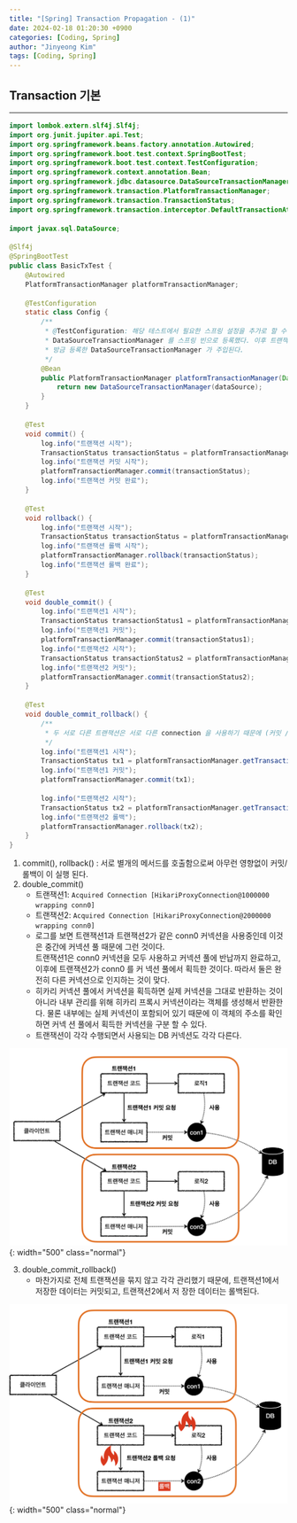 ```yaml
---
title: "[Spring] Transaction Propagation - (1)"
date: 2024-02-18 01:20:30 +0900
categories: [Coding, Spring]
author: "Jinyeong Kim"
tags: [Coding, Spring]
---
```


## Transaction 기본

---

```java
import lombok.extern.slf4j.Slf4j;
import org.junit.jupiter.api.Test;
import org.springframework.beans.factory.annotation.Autowired;
import org.springframework.boot.test.context.SpringBootTest;
import org.springframework.boot.test.context.TestConfiguration;
import org.springframework.context.annotation.Bean;
import org.springframework.jdbc.datasource.DataSourceTransactionManager;
import org.springframework.transaction.PlatformTransactionManager;
import org.springframework.transaction.TransactionStatus;
import org.springframework.transaction.interceptor.DefaultTransactionAttribute;

import javax.sql.DataSource;

@Slf4j
@SpringBootTest
public class BasicTxTest {
    @Autowired
    PlatformTransactionManager platformTransactionManager;

    @TestConfiguration
    static class Config {
        /**
         * @TestConfiguration: 해당 테스트에서 필요한 스프링 설정을 추가로 할 수 있다.
         * DataSourceTransactionManager 를 스프링 빈으로 등록했다. 이후 트랜잭션 매니저인 PlatformTransactionManager 를 주입 받으면
         * 방금 등록한 DataSourceTransactionManager 가 주입된다.
         */
        @Bean
        public PlatformTransactionManager platformTransactionManager(DataSource dataSource) {
            return new DataSourceTransactionManager(dataSource);
        }
    }

    @Test
    void commit() {
        log.info("트랜잭션 시작");
        TransactionStatus transactionStatus = platformTransactionManager.getTransaction(new DefaultTransactionAttribute());
        log.info("트랜잭션 커밋 시작");
        platformTransactionManager.commit(transactionStatus);
        log.info("트랜잭션 커밋 완료");
    }

    @Test
    void rollback() {
        log.info("트랜잭션 시작");
        TransactionStatus transactionStatus = platformTransactionManager.getTransaction(new DefaultTransactionAttribute());
        log.info("트랜잭션 롤백 시작");
        platformTransactionManager.rollback(transactionStatus);
        log.info("트랜잭션 롤백 완료");
    }

    @Test
    void double_commit() {
        log.info("트랜잭션1 시작");
        TransactionStatus transactionStatus1 = platformTransactionManager.getTransaction(new DefaultTransactionAttribute());
        log.info("트랜잭션1 커밋");
        platformTransactionManager.commit(transactionStatus1);
        log.info("트랜잭션2 시작");
        TransactionStatus transactionStatus2 = platformTransactionManager.getTransaction(new DefaultTransactionAttribute());
        log.info("트랜잭션2 커밋");
        platformTransactionManager.commit(transactionStatus2);
    }

    @Test
    void double_commit_rollback() {
        /**
         * 두 서로 다른 트랜잭션은 서로 다른 connection 을 사용하기 때문에 (커밋 / 롤백)이 구분 된다.
         */
        log.info("트랜잭션1 시작");
        TransactionStatus tx1 = platformTransactionManager.getTransaction(new DefaultTransactionAttribute());
        log.info("트랜잭션1 커밋");
        platformTransactionManager.commit(tx1);

        log.info("트랜잭션2 시작");
        TransactionStatus tx2 = platformTransactionManager.getTransaction(new DefaultTransactionAttribute());
        log.info("트랜잭션2 롤백");
        platformTransactionManager.rollback(tx2);
    }
}
```

1. commit(), rollback() : 서로 별개의 메서드를 호출함으로써 아무런 영향없이 커밋/롤백이 이 실행 된다.
2. double_commit()
   - 트랜잭션1: `Acquired Connection [HikariProxyConnection@1000000 wrapping conn0]`
   - 트랜잭션2: `Acquired Connection [HikariProxyConnection@2000000 wrapping conn0]`
   - 로그를 보면 트랜잭션1과 트랜잭션2가 같은 conn0 커넥션을 사용중인데 이것은 중간에 커넥션 풀 때문에 그런 것이다.  
     트랜잭션1은 conn0 커넥션을 모두 사용하고 커넥션 풀에 반납까지 완료하고, 이후에 트랜잭션2가 conn0 를 커 넥션 풀에서 획득한 것이다. 따라서 둘은 완전히 다른 커넥션으로 인지하는 것이 맞다.
   - 히카리 커넥션 풀에서 커넥션을 획득하면 실제 커넥션을 그대로 반환하는 것이 아니라 내부 관리를 위해 히카리 프록시 커넥션이라는 객체를 생성해서 반환한다. 물론 내부에는 실제 커넥션이 포함되어 있기 때문에 이 객체의 주소를 확인하면 커넥 션 풀에서 획득한 커넥션을 구분 할 수 있다.
   - 트랜잭션이 각각 수행되면서 사용되는 DB 커넥션도 각각 다른다.

![Currying Image](/assets/img/post_img/coding/spring/transaction_propagation_1_1.png){: width="500" class="normal"}

3. double_commit_rollback()
   - 마찬가지로 전체 트랜잭션을 묶지 않고 각각 관리했기 때문에, 트랜잭션1에서 저장한 데이터는 커밋되고, 트랜잭션2에서 저 장한 데이터는 롤백된다.

![Currying Image](/assets/img/post_img/coding/spring/transaction_propagation_1_2.png){: width="500" class="normal"}
